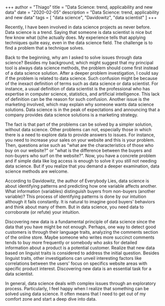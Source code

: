 +++
author = "Thiago"
title = "Data Science: trend, applicability and new data"
date = "2020-02-05"
description = "Data Science: trend, applicability and new data"
tags = [
    "data science", "Davidowitz", "data scientist"
]
+++


Recently, I have been involved in data science projects as never before.
Data science is a trend.  Saying that someone is data scientist is nice but few know what (s)he actually does. My experience tells that applying techniques quite easy, even in the data science field. The challenge is to find a problem that a technique solves.

Back to the beginning, why am I asked to solve issues through data science? Besides my background, which might suggest that my principal tool is always data science methods, the problem should come first instead of a data science solution. After a deeper problem investigation, I could say if the problem is related to data science. Such confusion might be because of the inexact definition of terms such as data science or data scientist. For instance, a usual definition of data scientist is the professional who has expertise in computer science, statistics, and artificial intelligence. This lack of definition can be the reason for such confusion.   Another issue is the marketing involved, which may explain why someone wants data science solutions. Data science is in the peak of expectations and announcing that a company provides data science solutions is a marketing strategy.  

The fact is that part of the problems can be solved by a simpler solution, without data science. Other problems can not, especially those in which there is a need to explore data to provide answers to issues. For instance, you need to increase your sales on your website and this is your problem. Then, questions arise such as  "what are the characteristics of those who buy on our website?" or "what is the difference between the buyers and non-buyers who surf on the website?".  Now, you have a concrete problem and if simple data like log access is enough to solve it you still not needing data science. But if you realize that you demand a deeper examination, data science methods are welcome.

According to Davidowitz, the author of Everybody Lies,  data science is about identifying patterns and predicting how one variable affects another.  What information (variables) distinguish buyers from non-buyers (another variable)? This process of identifying patterns is done by our intuition although it fails constantly. It is natural to imagine good buyers' behaviors and think about many of them. But in data science, you need data to corroborate (or refute) your intuition. 

Discovering new data is a fundamental principle of data science since the data that you have might be not enough.  Perhaps, one way to detect good customers is through their language traits, analyzing the comments section of the online store.  Maybe someone who writes more succinct comments tends to buy more frequently or somebody who asks for detailed information about a product is a potential customer. Realize that new data based on linguist traits is considered to address the initial question. Besides linguist traits, other investigations can unveil interesting factors like correlations between the users' focus on specifics website areas with specific product interest. Discovering new data is an essential task for a data scientist.

In general, data science deals with complex issues through an exploratory process. Particularly, I feel happy when I realize that something can be solved using data science. It often means that I need to get out of my comfort zone and start a deep dive into data.